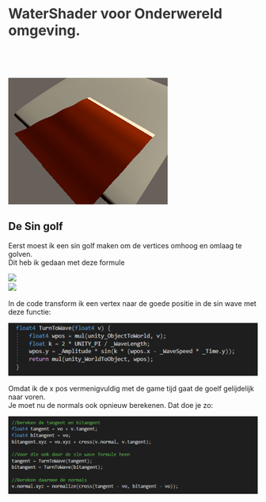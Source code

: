 <div id="project-mechanic-tab" class="project-mechanics-tab">
<h1 style="color: #363636; cursor:pointer; padding-bottom:1.5vh;" onclick="button();">WaterShader voor Onderwereld omgeving.</h1>
<div id="project-mechanic-info-tab">
<img src="https://raw.githubusercontent.com/WHofstra/Mythe_2020/Pelle/producten/WaterShader.gif">
    <h2>De Sin golf</h2>
    <p>Eerst moest ik een sin golf maken om de vertices omhoog en omlaag te golven.<br>
        Dit heb ik gedaan met deze formule<br></p>
    <img src="https://www.onlinemathlearning.com/image-files/equation-sine-graph.png"><br>
    <img src="https://media0.giphy.com/media/F5rQlfTXqCJ8c/giphy.gif">
    <p>In de code transform ik een vertex naar de goede positie in de sin wave met deze functie:</p>
    <img src="https://raw.githubusercontent.com/WHofstra/Mythe_2020/Pelle/producten/CodeSnipedWaterShaderSinWaveFunc.PNG">
    <p>Omdat ik de x pos vermenigvuldig met de game tijd gaat de goelf gelijdelijk naar voren.<br>
        Je moet nu de normals ook opnieuw berekenen. Dat doe je zo:</p>
    <img src="https://raw.githubusercontent.com/WHofstra/Mythe_2020/Pelle/producten/CodeSnipedWaterShaderSinWaveFuncNormalsCalc.PNG">
    </p>
    </div>
   </div>
